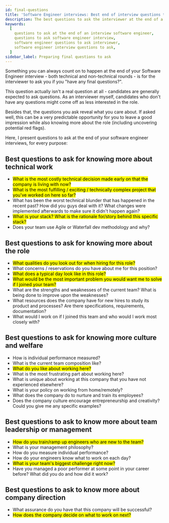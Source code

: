 ```yaml
---
id: final-questions
title: 'Software Engineer interviews: Best end of interview questions to ask'
description: The best questions to ask the interviewer at the end of a Software Engineer interview to leave a good impression
keywords:
  [
    questions to ask at the end of an interview software engineer,
    questions to ask software engineer interview,
    software engineer questions to ask interviewer,
    software engineer interview questions to ask,
  ]
sidebar_label: Preparing final questions to ask
---
```


Something you can always count on to happen at the end of your Software Engineer interview - both technical and non-technical rounds - is for the interviewer to ask you if you "have any final questions?".

This question actually isn't a real question at all - candidates are generally expected to ask questions. As an interviewer myself, candidates who don't have any questions might come off as less interested in the role.

Besides that, the questions you ask reveal what you care about. If asked well, this can be a very predictable opportunity for you to leave a good impression while also knowing more about the role (including uncovering potential red flags).

Here, I present questions to ask at the end of your software engineer interviews, for every purpose:

## Best questions to ask for knowing more about technical work

- <mark>What is the most costly technical decision made early on that the company is living with now?</mark>
- <mark>What is the most fulfilling / exciting / technically complex project that you've worked on here so far?</mark>
- What has been the worst technical blunder that has happened in the recent past? How did you guys deal with it? What changes were implemented afterwards to make sure it didn't happen again?
- <mark>What is your stack? What is the rationale for/story behind this specific stack?</mark>
- Does your team use Agile or Waterfall dev methodology and why?

## Best questions to ask for knowing more about the role

- <mark>What qualities do you look out for when hiring for this role?</mark>
- What concerns / reservations do you have about me for this position?
- <mark>What does a typical day look like in this role?</mark>
- <mark>What would be the most important problem you would want me to solve if I joined your team?</mark>
- What are the strengths and weaknesses of the current team? What is being done to improve upon the weaknesses?
- What resources does the company have for new hires to study its product and processes? Are there specifications, requirements, documentation?
- What would I work on if I joined this team and who would I work most closely with?

## Best questions to ask for knowing more culture and welfare

- How is individual performance measured?
- What is the current team composition like?
- <mark>What do you like about working here?</mark>
- What is the most frustrating part about working here?
- What is unique about working at this company that you have not experienced elsewhere?
- What is your policy on working from home/remotely?
- What does the company do to nurture and train its employees?
- Does the company culture encourage entrepreneurship and creativity? Could you give me any specific examples?

## Best questions to ask to know more about team leadership or management

- <mark>How do you train/ramp up engineers who are new to the team?</mark>
- What is your management philosophy?
- How do you measure individual performance?
- How do your engineers know what to work on each day?
- <mark>What is your team's biggest challenge right now?</mark>
- Have you managed a poor performer at some point in your career before? What did you do and how did it work?

## Best questions to ask to know more about company direction

- What assurance do you have that this company will be successful?
- <mark>How does the company decide on what to work on next?</mark>
